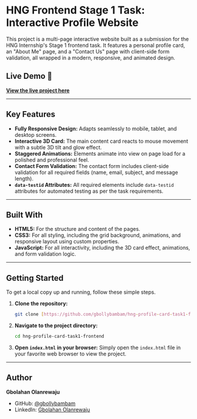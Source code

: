 # HNG Frontend Stage 1 Task: Interactive Profile Website

This project is a multi-page interactive website built as a submission for the HNG Internship's Stage 1 frontend task. It features a personal profile card, an "About Me" page, and a "Contact Us" page with client-side form validation, all wrapped in a modern, responsive, and animated design.

## Live Demo 🚀

**[View the live project here](https://gilded-florentine-f021e5.netlify.app/)**


---

## Key Features

-   **Fully Responsive Design:** Adapts seamlessly to mobile, tablet, and desktop screens.
-   **Interactive 3D Card:** The main content card reacts to mouse movement with a subtle 3D tilt and glow effect.
-   **Staggered Animations:** Elements animate into view on page load for a polished and professional feel.
-   **Contact Form Validation:** The contact form includes client-side validation for all required fields (name, email, subject, and message length).
-   **`data-testid` Attributes:** All required elements include `data-testid` attributes for automated testing as per the task requirements.

---

## Built With

-   **HTML5:** For the structure and content of the pages.
-   **CSS3:** For all styling, including the grid background, animations, and responsive layout using custom properties.
-   **JavaScript:** For all interactivity, including the 3D card effect, animations, and form validation logic.

---

## Getting Started

To get a local copy up and running, follow these simple steps.

1.  **Clone the repository:**
    ```bash
    git clone [https://github.com/gbollybambam/hng-profile-card-task1-frontend.git](https://github.com/gbollybambam/hng-profile-card-task1-frontend.git)
    ```

2.  **Navigate to the project directory:**
    ```bash
    cd hng-profile-card-task1-frontend
    ```

3.  **Open `index.html` in your browser:**
    Simply open the `index.html` file in your favorite web browser to view the project.

---

## Author

**Gbolahan Olanrewaju**

-   GitHub: [@gbollybambam](https://github.com/gbollybambam)
-   LinkedIn: [Gbolahan Olanrewaju](https://www.linkedin.com/in/gbolahan-olanrewaju-672880261/)